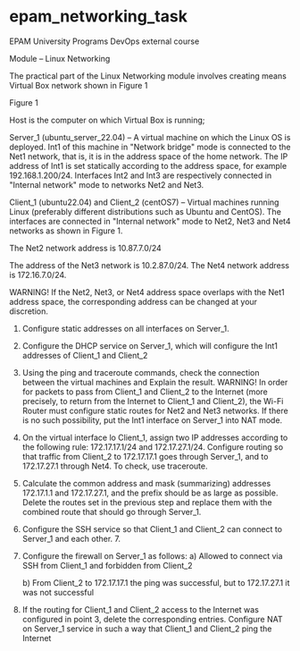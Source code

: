 # epam_networking_task
EPAM University Programs DevOps external course

Module – Linux Networking

The practical part of the Linux Networking module involves creating means Virtual Box network shown in Figure 1

Figure 1

Host is the computer on which Virtual Box is running;

Server_1 (ubuntu_server_22.04) – A virtual machine on which the Linux OS is deployed. Int1 of this machine in "Network bridge" mode is connected to the Net1 network, that is, it is in the address space of the home network. The IP address of Int1 is set statically according to the address space, for example 192.168.1.200/24. Interfaces Int2 and Int3 are respectively connected in "Internal network" mode to networks Net2 and Net3.

Client_1 (ubuntu22.04) and Client_2 (centOS7) – Virtual machines running Linux (preferably different distributions such as Ubuntu and CentOS). The interfaces are connected in "Internal network" mode to Net2, Net3 and Net4 networks as shown in Figure 1.

The Net2 network address is 10.87.7.0/24

The address of the Net3 network is 10.2.87.0/24. The Net4 network address is 172.16.7.0/24.

WARNING! If the Net2, Net3, or Net4 address space overlaps with the Net1 address space, the corresponding address can be changed at your discretion.

 1. Configure static addresses on all interfaces on Server_1.
 2. Configure the DHCP service on Server_1, which will configure the Int1 addresses of Client_1 and Client_2
 3. Using the ping and traceroute commands, check the connection between the virtual machines and Explain the result.
WARNING! In order for packets to pass from Client_1 and Client_2 to the Internet (more precisely, to return from the Internet to Client_1 and Client_2), the Wi-Fi Router must configure static routes for Net2 and Net3 networks. If there is no such possibility, put the Int1 interface on Server_1 into NAT mode.

 4. On the virtual interface lo Client_1, assign two IP addresses according to the following rule: 172.17.17.1/24 and 172.17.27.1/24. Configure routing so that traffic from Client_2 to 172.17.17.1 goes through Server_1, and to 172.17.27.1 through Net4. To check, use traceroute.
 5. Calculate the common address and mask (summarizing) addresses 172.17.1.1 and 172.17.27.1, and the prefix should be as large as possible. Delete the routes set in the previous step and replace them with the combined route that should go through Server_1.
 6. Configure the SSH service so that Client_1 and Client_2 can
connect to Server_1 and each other. 7.

 7. Configure the firewall on Server_1 as follows:
    a) Allowed to connect via SSH from Client_1 and forbidden from Client_2

    b) From Client_2 to 172.17.17.1 the ping was successful, but to 172.17.27.1 it was not successful

 8. If the routing for Client_1 and Client_2 access to the Internet was configured in point 3, delete the corresponding entries. Configure NAT on Server_1 service in such a way that Client_1 and Client_2 ping the Internet
